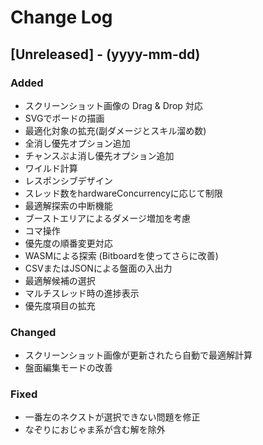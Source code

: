 # Change Log

## [Unreleased] - (yyyy-mm-dd)

### Added

- スクリーンショット画像の Drag & Drop 対応
- SVGでボードの描画
- 最適化対象の拡充(副ダメージとスキル溜め数)
- 全消し優先オプション追加
- チャンスぷよ消し優先オプション追加
- ワイルド計算
- レスポンシブデザイン
- スレッド数をhardwareConcurrencyに応じて制限
- 最適解探索の中断機能
- ブーストエリアによるダメージ増加を考慮
- コマ操作
- 優先度の順番変更対応
- WASMによる探索 (Bitboardを使ってさらに改善)
- CSVまたはJSONによる盤面の入出力
- 最適解候補の選択
- マルチスレッド時の進捗表示
- 優先度項目の拡充

### Changed

- スクリーンショット画像が更新されたら自動で最適解計算
- 盤面編集モードの改善

### Fixed

- 一番左のネクストが選択できない問題を修正
- なぞりにおじゃま系が含む解を除外
